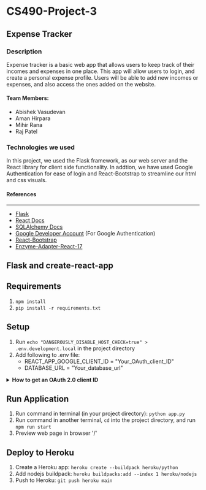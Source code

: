# CS490-Project-3
## Expense Tracker

### Description

Expense tracker is a basic web app that allows users to keep track of their incomes and expenses in one place. 
This app will allow users to login, and create a personal expense profile. Users will be able to add new incomes or expenses, and also access the ones added on the website.

#### Team Members:
 * Abishek Vasudevan
 * Aman Hirpara
 * Mihir Rana
 * Raj Patel
 
### Technologies we used

In this project, we used the Flask framework, as our web server and the React library for client side functionality. In addtion,
we have used Google Authentication for ease of login and React-Bootstrap to streamline our html and css visuals.

#### References
---
- [Flask](https://flask.palletsprojects.com/en/1.1.x/#)
- [React Docs](https://reactjs.org/docs/getting-started.html)
- [SQLAlchemy Docs](https://docs.sqlalchemy.org/en/14/)
- [Google Developer Account](https://console.cloud.google.com/apis/dashboard) (For Google Authentication)
- [React-Bootstrap](https://react-bootstrap.github.io/getting-started/introduction)
- [Enzyme-Adapter-React-17](https://github.com/wojtekmaj/enzyme-adapter-react-17)


## Flask and create-react-app

## Requirements

1. `npm install`
2. `pip install -r requirements.txt`

## Setup

1. Run `echo "DANGEROUSLY_DISABLE_HOST_CHECK=true" > .env.development.local` in the project directory
2. Add following to .env file:
   + REACT_APP_GOOGLE_CLIENT_ID = "Your_OAuth_client_ID"
   + DATABASE_URL = "Your_database_url"

<details>
  <summary><b>How to get an OAuth 2.0 client ID</b></summary>
  
  1. Go to the Google [Developers Console](https://console.cloud.google.com/apis/dashboard).
  2. Navigate to the tab "Credentials".
  3. Create a new project.
  4. Navigate to the tab “OAuth consent screen”.
  5. Enter the Application name, Authorized domains, and click the button **Save**.
  6. Click on **Create Credentials** and from the dropdown list select *OAuth client ID*.
  7. From the drop-down menu, select the Web application and click on **Creat**.
  8. Copy your Client ID.
</details>



## Run Application

1. Run command in terminal (in your project directory): `python app.py`
2. Run command in another terminal, `cd` into the project directory, and run `npm run start`
3. Preview web page in browser '/'

## Deploy to Heroku

1. Create a Heroku app: `heroku create --buildpack heroku/python`
2. Add nodejs buildpack: `heroku buildpacks:add --index 1 heroku/nodejs`
3. Push to Heroku: `git push heroku main`
